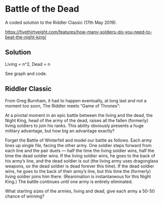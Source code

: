 # Battle of the Dead

A coded solution to the Riddler Classic (17th May 2019).

https://fivethirtyeight.com/features/how-many-soldiers-do-you-need-to-beat-the-night-king/


## Solution

Living = n^2, Dead = n

See graph and code.

## Riddler Classic

From Greg Burnham, it had to happen eventually, at long last and not a moment too soon, The Riddler meets “Game of Thrones”:

At a pivotal moment in an epic battle between the living and the dead, the Night King, head of the army of the dead, raises all the fallen (formerly) living soldiers to join his ranks. This ability obviously presents a huge military advantage, but how big an advantage exactly?

Forget the Battle of Winterfell and model our battle as follows. Each army lines up single file, facing the other army. One soldier steps forward from each line and the pair duels — half the time the living soldier wins, half the time the dead soldier wins. If the living soldier wins, he goes to the back of his army’s line, and the dead soldier is out (the living army uses dragonglass weapons, so the dead soldier is dead forever this time). If the dead soldier wins, he goes to the back of their army’s line, but this time the (formerly) living soldier joins him there. (Reanimation is instantaneous for this Night King.) The battle continues until one army is entirely eliminated.

What starting sizes of the armies, living and dead, give each army a 50-50 chance of winning?

